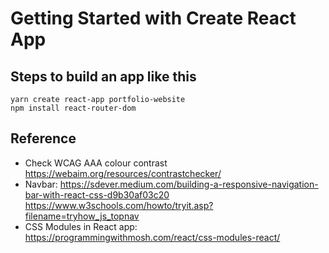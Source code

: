# Getting Started with Create React App

## Steps to build an app like this

```
yarn create react-app portfolio-website
npm install react-router-dom
```

## Reference
- Check WCAG AAA colour contrast 
https://webaim.org/resources/contrastchecker/
- Navbar:
https://sdever.medium.com/building-a-responsive-navigation-bar-with-react-css-d9b30af03c20
https://www.w3schools.com/howto/tryit.asp?filename=tryhow_js_topnav
- CSS Modules in React app:
https://programmingwithmosh.com/react/css-modules-react/